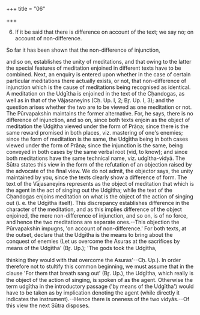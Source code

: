 +++
title = "06"

+++


6. If it be said that there is difference on account of the text; we say no; on account of non-difference.

So far it has been shown that the non-difference of injunction,

and so on, establishes the unity of meditations, and that owing to the latter the special features of meditation enjoined in different texts have to be combined. Next, an enquiry is entered upon whether in the case of certain particular meditations there actually exists, or not, that non-difference of injunction which is the cause of meditations being recognised as identical. A meditation on the Udgītha is enjoined in the text of the Cḥandogas, as well as in that of the Vājasaneyins (Cḥ. Up. I, 2; Br̥. Up. I, 3); and the question arises whether the two are to be viewed as one meditation or not. The Pūrvapakshin maintains the former alternative. For, he says, there is no difference of injunction, and so on, since both texts enjoin as the object of meditation the Udgītha viewed under the form of Prāṇa; since there is the same reward promised in both places, viz. mastering of one's enemies; since the form of meditation is the same, the Udgītha being in both cases viewed under the form of Prāṇa; since the injunction is the same, being conveyed in both cases by the same verbal root (vid, to know); and since both meditations have the same technical name, viz. udgītha-vidyā. The Sūtra states this view in the form of the refutation of an objection raised by the advocate of the final view. We do not admit, the objector says, the unity maintained by you, since the texts clearly show a difference of form. The text of the Vājasaneyins represents as the object of meditation that which is the agent in the act of singing out the Udgītha; while the text of the Cḥandogas enjoins meditation on what is the object of the action of singing out (i. e. the Udgītha itself). This discrepancy establishes difference in the character of the meditation, and as this implies difference of the object enjoined, the mere non-difference of injunction, and so on, is of no force, and hence the two meditations are separate ones.--This objection the Pūrvapakshin impugns, 'on account of non-difference.' For both texts, at the outset, declare that the Udgītha is the means to bring about the conquest of enemies (Let us overcome the Asuras at the sacrifices by means of the Udgītha' (Br̥. Up.); 'The gods took the Udgītha,

thinking they would with that overcome the Asuras'--Cḥ. Up.). In order therefore not to stultify this common beginning, we must assume that in the clause 'For them that breath sang out' (Br̥. Up.), the Udgītha, which really is the object of the action of singing, is spoken of as the agent. Otherwise the term udgītha in the introductory passage ('by means of the Udgītha') would have to be taken as by implication denoting the agent (while directly it indicates the instrument).--Hence there is oneness of the two vidyās.--Of this view the next Sūtra disposes.

